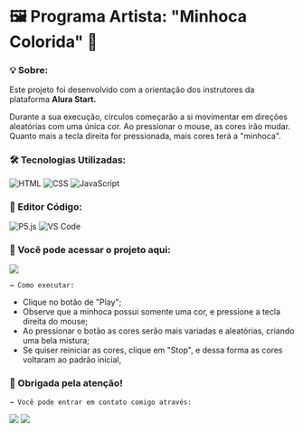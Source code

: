 <h1>🖼️ Programa Artista: "Minhoca Colorida" 🐛</h1>

<h3>💡 Sobre:</h3>
<p>Este projeto foi desenvolvido com a orientação dos instrutores da plataforma <strong>Alura Start.</strong></p>
<p>Durante a sua execução, círculos começarão a si movimentar em direções aleatórias com uma única cor. Ao pressionar o mouse, as cores irão mudar. Quanto mais a tecla direita for pressionada, mais cores terá a "minhoca".</p>

<h3>🛠️ Tecnologias Utilizadas:</h3>

![HTML](https://img.shields.io/badge/HTML-black?style=for-the-badge&logo=html5)
![CSS](https://img.shields.io/badge/CSS-black?style=for-the-badge&logo=css3&logoColor=%231572B6)
![JavaScript](https://img.shields.io/badge/JavaScript-black?style=for-the-badge&logo=javascript&logoColor=%23F7DF1E)

<h3>📑 Editor Código: </h3>

![P5.js](https://img.shields.io/badge/P5.js-black?style=for-the-badge&logo=p5dotjs&logoColor=%23ED225D)
![VS Code](https://img.shields.io/badge/Visual%20Studio%20Code-%231572B6?style=for-the-badge)

<h3>📎 Você pode acessar o projeto aqui:</h3>
<p></p>
<a href="https://editor.p5js.org/Nessabsl42_/sketches/eBtKSFSIm" target="_blank"><img src="https://img.shields.io/badge/%F0%9F%94%97%20Acesse_o_Projeto%3A_-_%22Programa_Artista%3A_%20Aula_%202%22-%23d0d500?style=for-the-badge&labelColor=black" target="_blank"></a> 

<p></p>
<code>→ Como executar:</code>
<p></p>
<ul>
  <li>Clique no botão de "Play";</li>
  <li>Observe que a minhoca possui somente uma cor, e pressione a tecla direita do mouse;</li>
  <li>Ao pressionar o botão as cores serão mais variadas e aleatórias, criando uma bela mistura;</li>
  <li>Se quiser reiniciar as cores, clique em "Stop", e dessa forma as cores voltaram ao padrão inicial,</li>
</ul>

<h3>🚀 Obrigada pela atenção!</h3>
<code>→ Você pode entrar em contato comigo através:</code>
<p></p>
<a href="https://www.linkedin.com/in/vanessaleite18" target="_blank"><img src="https://img.shields.io/badge/Linkedin-%230e76a8?style=for-the-badge&labelColor=black" target="_blank"></a>
<a href="mailto: vanessabsleite173@gmail.com" target="_blank"><img src="https://img.shields.io/badge/Gmail-red?style=for-the-badge&labelColor=black" target="_blank"></a>


